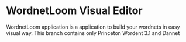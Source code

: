 
# WordnetLoom Visual Editor

WordnetLoom application is a application to build your wordnets in easy visual way.
This branch contains only Princeton Wordent 3.1 and Dannet

